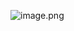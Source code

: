 ![image.png](https://p1-juejin.byteimg.com/tos-cn-i-k3u1fbpfcp/3be6b604fcea492bb6c293c689de1303~tplv-k3u1fbpfcp-watermark.image?)